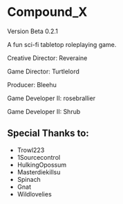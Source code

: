 # Compound_X

Version Beta 0.2.1

A fun sci-fi tabletop roleplaying game.

Creative Director: Reveraine

Game Director: Turtlelord

Producer: Bleehu

Game Developer II: rosebrallier

Game Developer II: Shrub

## Special Thanks to: 

* Trowl223
* 1Sourcecontrol
* HulkingOpossum 
* Masterdiekillsu
* Spinach 
* Gnat
* Wildlovelies
